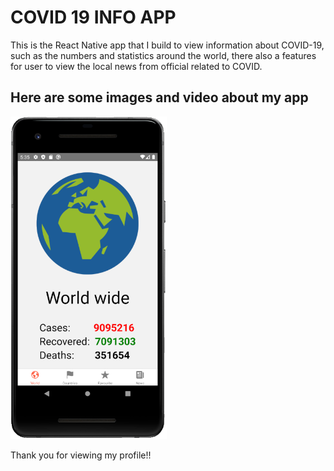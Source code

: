 # COVID 19 INFO APP

This is the React Native app that I build to view information about COVID-19, such as the numbers and statistics around the world, there also a features for user to view the local news from official related to COVID.

## Here are some images and video about my app

<img src="https://raw.githubusercontent.com/voquanghieu28/Covid-19-React-Native/main/screenshots/1.PNG" width="250" title="hover text">


Thank you for viewing my profile!!
